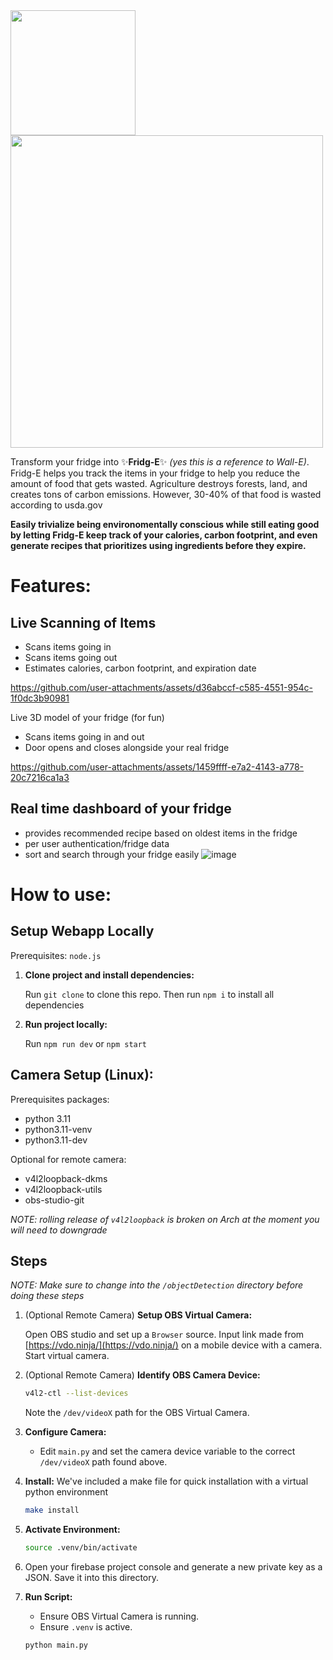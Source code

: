 <img src="https://github.com/user-attachments/assets/2f30a41c-0067-4832-b942-956b9a9363df" width="200">
<img src="https://github.com/user-attachments/assets/62e9ae09-cdf3-4ea2-899b-b4a77ca779d6" width="500">

Transform your fridge into ✨**Fridg-E**✨ *(yes this is a reference to Wall-E)*. Fridg-E helps you track the items in your fridge to help you reduce the amount of food that gets wasted. Agriculture destroys forests, land, and creates tons of carbon emissions. However, 30-40% of that food is wasted according to usda.gov

**Easily trivialize being environomentally conscious while still eating good by letting Fridg-E keep track of your calories, carbon footprint, and even generate recipes that prioritizes using ingredients before they expire.**

# Features:
## Live Scanning of Items
- Scans items going in
- Scans items going out
- Estimates calories, carbon footprint, and expiration date

https://github.com/user-attachments/assets/d36abccf-c585-4551-954c-1f0dc3b90981

Live 3D model of your fridge (for fun)
- Scans items going in and out
- Door opens and closes alongside your real fridge

https://github.com/user-attachments/assets/1459ffff-e7a2-4143-a778-20c7216ca1a3

## Real time dashboard of your fridge
- provides recommended recipe based on oldest items in the fridge
- per user authentication/fridge data
- sort and search through your fridge easily
![image](https://github.com/user-attachments/assets/bf5d95ee-ab26-4141-8fea-8da15be14f78)


# How to use:
## Setup Webapp Locally
Prerequisites: `node.js`

1. **Clone project and install dependencies:**
   
   Run ```git clone``` to clone this repo.
   Then run ```npm i``` to install all dependencies 

3. **Run project locally:**

   Run ```npm run dev``` or ```npm start```

## Camera Setup (Linux):
Prerequisites packages: 
- python 3.11
- python3.11-venv
- python3.11-dev

Optional for remote camera:
- v4l2loopback-dkms
- v4l2loopback-utils
- obs-studio-git

*NOTE:  rolling release of `v4l2loopback` is broken on Arch at the moment you will need to downgrade*

## Steps

*NOTE: Make sure to change into the `/objectDetection` directory before doing these steps*

1.  (Optional Remote Camera) **Setup OBS Virtual Camera:**
   
    Open OBS studio and set up a `Browser` source. Input link made from [https://vdo.ninja/](https://vdo.ninja/) on a mobile device with a camera.
    Start virtual camera.
    
3.  (Optional Remote Camera) **Identify OBS Camera Device:**
    ```bash
    v4l2-ctl --list-devices
    ```
    Note the `/dev/videoX` path for the OBS Virtual Camera.


4.  **Configure Camera:**
    * Edit `main.py` and set the camera device variable to the correct `/dev/videoX` path found above.

5.  **Install:**
    We've included a make file for quick installation with a virtual python environment
    ```bash
    make install
    ```

6.  **Activate Environment:**
    ```bash
    source .venv/bin/activate
    ```
7.  Open your firebase project console and generate a new private key as a JSON. Save it into this directory.

8.  **Run Script:**
    * Ensure OBS Virtual Camera is running. 
    * Ensure `.venv` is active.
    ```bash
    python main.py
    ```
